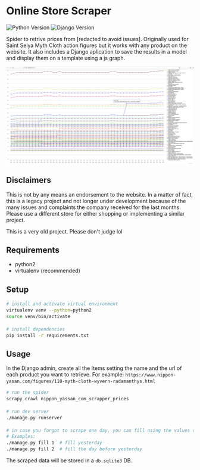 # Online Store Scraper
![Python Version](https://img.shields.io/badge/Python-2.8-green.svg)
![Django Version](https://img.shields.io/badge/Django-1.10-green.svg)

Spider to retrive prices from [redacted to avoid issues]. Originally used for Saint Seiya Myth Cloth action figures but it works with any product on the website. It also includes a Django aplication to save the results in a model and display them on a template using a js graph.

![Plot](imgs/screen.png)


## Disclaimers

This is not by any means an endorsement to the website. In a matter of fact, this is a legacy project and not longer under development because of the many issues and complaints the company received for the last months. Please use a different store for either shopping or implementing a similar project.

This is a very old project. Please don't judge lol

## Requirements

- python2
- virtualenv (recommended)

## Setup

```bash
# install and activate virtual environment
virtualenv venv --python=python2
source venv/bin/activate

# install dependencies
pip install -r requirements.txt
```
## Usage

In the Django admin, create all the Items setting the name and the url of each product you want to retrieve. For example: `https://www.nippon-yasan.com/figures/110-myth-cloth-wyvern-radamanthys.html`

```bash
# run the spider
scrapy crawl nippon_yassan_com_scrapper_prices

# run dev server
./manage.py runserver

# in case you forgot to scrape one day, you can fill using the values of the same day
# Examples:
./manage.py fill 1  # fill yesterday
./manage.py fill 2  # fill the day before yesterday
```

The scraped data will be stored in a `db.sqlite3` DB.
